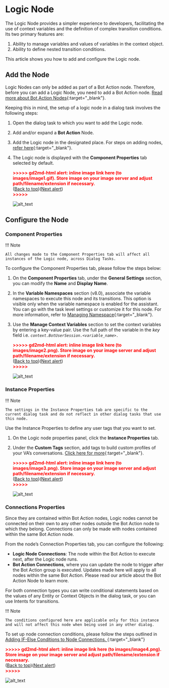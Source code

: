 # Logic Node

The Logic Node provides a simpler experience to developers, facilitating the use of context variables and the definition of complex transition conditions. Its two primary features are:

1. Ability to manage variables and values of variables in the context object.
2. Ability to define nested transition conditions.

This article shows you how to add and configure the Logic node. 


## Add the Node

Logic Nodes can only be added as part of a Bot Action node. Therefore, before you can add a Logic Node, you need to add a Bot Action node. [Read more about Bot Action Nodes](../bot-action-node/){:target="_blank"}.

Keeping this in mind, the setup of a logic node in a dialog task involves the following steps:

1. Open the dialog task to which you want to add the Logic node.
2. Add and/or expand a **Bot Action** Node.
3. Add the Logic node in the designated place. For steps on adding nodes, [refer here](../../using-the-dialog-builder-tool/#add-nodes){:target="_blank"}.
4. The Logic node is displayed with the **Component Properties** tab selected by default.

    <p id="gdcalert1" ><span style="color: red; font-weight: bold">>>>>>  gd2md-html alert: inline image link here (to images/image1.gif). Store image on your image server and adjust path/filename/extension if necessary. </span><br>(<a href="#">Back to top</a>)(<a href="#gdcalert2">Next alert</a>)<br><span style="color: red; font-weight: bold">>>>>> </span></p>

    ![alt_text](images/image1.gif "image_tooltip")


## Configure the Node

### Component Properties

!!! Note

    All changes made to the Component Properties tab will affect all instances of the Logic node, across Dialog Tasks. 


To configure the Component Properties tab, please follow the steps below:

1. On the **Component Properties** tab, under the **General Settings** section, you can modify the **Name** and **Display Name**.
2. In the **Variable Namespaces** section (v8.0), associate the variable namespaces to execute this node and its transitions. This option is visible only when the variable namespace is enabled for the assistant. You can go with the task level settings or customize it for this node. For more information, refer to [Managing Namespace](../../../../../app-settings/managing-namespace){:target="_blank"}.
3. Use the **Manage Context Variables** section to set the context variables by entering a key-value pair. Use the full path of the variable in the _key_ field i.e. <code><em>context.BotUserSession.&lt;variable_name>.</em></code>

    <p id="gdcalert2" ><span style="color: red; font-weight: bold">>>>>>  gd2md-html alert: inline image link here (to images/image2.png). Store image on your image server and adjust path/filename/extension if necessary. </span><br>(<a href="#">Back to top</a>)(<a href="#gdcalert3">Next alert</a>)<br><span style="color: red; font-weight: bold">>>>>> </span></p>

    ![alt_text](images/image2.png "image_tooltip")


### Instance Properties

!!! Note

    The settings in the Instance Properties tab are specific to the current dialog task and do not reflect in other dialog tasks that use this node.

Use the Instance Properties to define any user tags that you want to set.

1. On the Logic node properties panel, click the **Instance Properties** tab.
2. Under the **Custom Tags** section, add tags to build custom profiles of your VA’s conversations. [Click here for more](../../../../../analytics/automations/custom-dashboard/custom-meta-tags){:target="_blank"}.

    <p id="gdcalert3" ><span style="color: red; font-weight: bold">>>>>>  gd2md-html alert: inline image link here (to images/image3.png). Store image on your image server and adjust path/filename/extension if necessary. </span><br>(<a href="#">Back to top</a>)(<a href="#gdcalert4">Next alert</a>)<br><span style="color: red; font-weight: bold">>>>>> </span></p>

    ![alt_text](images/image3.png "image_tooltip")


### Connections Properties

Since they are contained within Bot Action nodes, Logic nodes cannot be connected on their own to any other nodes outside the Bot Action node to which they belong. Connections can only be made with nodes contained within the same Bot Action node. 

From the node’s Connection Properties tab, you can configure the following:

* **Logic Node Connections**: The node within the Bot Action to execute next, after the Logic node runs. 
* **Bot Action Connections**, where you can update the node to trigger after the Bot Action group is executed. Updates made here will apply to all nodes within the same Bot Action. Please read our article about the Bot Action Node to learn more.

For both connection types you can write conditional statements based on the values of any Entity or Context Objects in the dialog task, or you can use Intents for transitions. 

!!! Note
    
    The conditions configured here are applicable only for this instance and will not affect this node when being used in any other dialog.

To set up node connection conditions, please follow the steps outlined in [Adding IF-Else Conditions to Node Connections. ](../../node-connections/nodes-conditions/){:target="_blank"}

<p id="gdcalert4" ><span style="color: red; font-weight: bold">>>>>>  gd2md-html alert: inline image link here (to images/image4.png). Store image on your image server and adjust path/filename/extension if necessary. </span><br>(<a href="#">Back to top</a>)(<a href="#gdcalert5">Next alert</a>)<br><span style="color: red; font-weight: bold">>>>>> </span></p>

![alt_text](images/image4.png "image_tooltip")